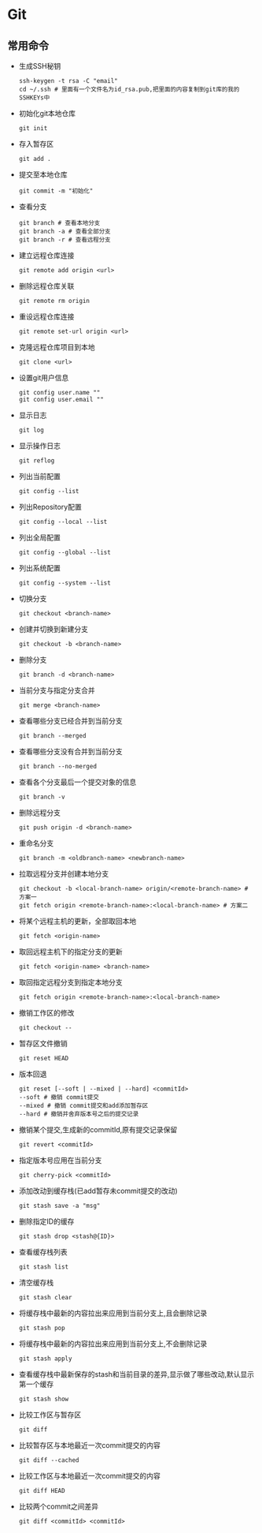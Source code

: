 # Git
## 常用命令

- 生成SSH秘钥
  ~~~shell
  ssh-keygen -t rsa -C "email"
  cd ~/.ssh # 里面有一个文件名为id_rsa.pub,把里面的内容复制到git库的我的SSHKEYs中
  ~~~
- 初始化git本地仓库
  ~~~shell
  git init
  ~~~
- 存入暂存区
  ~~~shell
  git add .
  ~~~
- 提交至本地仓库
  ~~~shell
  git commit -m "初始化"
  ~~~
- 查看分支
  ~~~shell
  git branch # 查看本地分支
  git branch -a # 查看全部分支
  git branch -r # 查看远程分支
  ~~~
- 建立远程仓库连接
  ~~~shell
  git remote add origin <url>
  ~~~
- 删除远程仓库关联
  ~~~shell
  git remote rm origin
  ~~~
- 重设远程仓库连接
  ~~~shell
  git remote set-url origin <url>
  ~~~
- 克隆远程仓库项目到本地
  ~~~shell
  git clone <url>
  ~~~
- 设置git用户信息
  ~~~shell
  git config user.name ""
  git config user.email ""
  ~~~
- 显示日志
  ~~~shell
  git log
  ~~~
- 显示操作日志
  ~~~shell
  git reflog
  ~~~
- 列出当前配置
  ~~~shell
  git config --list
  ~~~
- 列出Repository配置
  ~~~shell
  git config --local --list
  ~~~
- 列出全局配置
  ~~~shell
  git config --global --list
  ~~~
- 列出系统配置
  ~~~shell
  git config --system --list
  ~~~
- 切换分支
  ~~~shell
  git checkout <branch-name>
  ~~~
- 创建并切换到新建分支
  ~~~shell
  git checkout -b <branch-name>
  ~~~
- 删除分支
  ~~~shell
  git branch -d <branch-name>
  ~~~
- 当前分支与指定分支合并
  ~~~shell
  git merge <branch-name>
  ~~~
- 查看哪些分支已经合并到当前分支
  ~~~shell
  git branch --merged
  ~~~
- 查看哪些分支没有合并到当前分支
  ~~~shell
  git branch --no-merged
  ~~~
- 查看各个分支最后一个提交对象的信息
  ~~~shell
  git branch -v
  ~~~
- 删除远程分支
  ~~~shell
  git push origin -d <branch-name>
  ~~~
- 重命名分支
  ~~~shell
  git branch -m <oldbranch-name> <newbranch-name>
  ~~~
- 拉取远程分支并创建本地分支
  ~~~shell
  git checkout -b <local-branch-name> origin/<remote-branch-name> # 方案一
  git fetch origin <remote-branch-name>:<local-branch-name> # 方案二
  ~~~
- 将某个远程主机的更新，全部取回本地
  ~~~shell
  git fetch <origin-name>
  ~~~
- 取回远程主机下的指定分支的更新
  ~~~shell
  git fetch <origin-name> <branch-name>
  ~~~
- 取回指定远程分支到指定本地分支
  ~~~shell
  git fetch origin <remote-branch-name>:<local-branch-name>
  ~~~
- 撤销工作区的修改
  ~~~shell
  git checkout --
  ~~~
- 暂存区文件撤销
  ~~~shell
  git reset HEAD
  ~~~
- 版本回退
  ~~~shell
  git reset [--soft | --mixed | --hard] <commitId>
  --soft # 撤销 commit提交
  --mixed # 撤销 commit提交和add添加暂存区
  --hard # 撤销并舍弃版本号之后的提交记录
  ~~~
- 撤销某个提交,生成新的commitId,原有提交记录保留
  ~~~shell
  git revert <commitId>
  ~~~
- 指定版本号应用在当前分支
  ~~~shell
  git cherry-pick <commitId>
  ~~~
- 添加改动到缓存栈(已add暂存未commit提交的改动)
  ~~~shell
  git stash save -a "msg"
  ~~~
- 删除指定ID的缓存
  ~~~shell
  git stash drop <stash@{ID}>
  ~~~
- 查看缓存栈列表
  ~~~shell
  git stash list
  ~~~
- 清空缓存栈
  ~~~shell
  git stash clear
  ~~~
- 将缓存栈中最新的内容拉出来应用到当前分支上,且会删除记录
  ~~~shell
  git stash pop
  ~~~
- 将缓存栈中最新的内容拉出来应用到当前分支上,不会删除记录
  ~~~shell
  git stash apply
  ~~~
- 查看缓存栈中最新保存的stash和当前⽬录的差异,显⽰做了哪些改动,默认显示第一个缓存
  ~~~shell
  git stash show
  ~~~
- 比较工作区与暂存区
  ~~~shell
  git diff
  ~~~
- 比较暂存区与本地最近一次commit提交的内容
  ~~~shell
  git diff --cached
  ~~~
- 比较工作区与本地最近一次commit提交的内容
  ~~~shell
  git diff HEAD
  ~~~
- 比较两个commit之间差异
  ~~~shell
  git diff <commitId> <commitId>
  ~~~


  